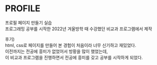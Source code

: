 # PROFILE

프로필 페이지 만들기 실습  
프로그래밍 공부를 시작한 2022년 겨울방학 때 수강했던 비교과 프로그램에서 제작

후기)  
html, css로 페이지를 만들어 본 경험이 처음이라 너무 신기하고 재밌었다.  
이전까지는 전공에 흥미가 없었어서 방황을 많이 했었는데,  
이 비교과 프로그램을 진행하면서 전공에 흥미를 갖고 공부를 시작하게 되었다.  
